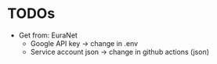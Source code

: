 # TODOs

- Get from: EuraNet
  - Google API key -> change in .env
  - Service account json -> change in github actions (json)
